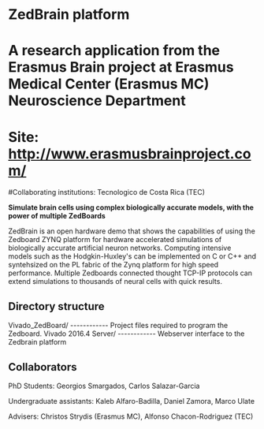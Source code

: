 # ZedBrain platform
# A research application from the Erasmus Brain project at Erasmus Medical Center (Erasmus MC) Neuroscience Department 
# Site: http://www.erasmusbrainproject.com/

#Collaborating institutions: Tecnologico de Costa Rica (TEC)

**Simulate brain cells using complex biologically accurate models, with the power of multiple ZedBoards**

ZedBrain is an open hardware demo that shows the capabilities of using the Zedboard ZYNQ platform for hardware accelerated simulations of biologically accurate artificial neuron networks. Computing intensive models such as the Hodgkin-Huxley's can be implemented on C or C++ and syntehsized on the PL fabric of the Zynq platform for high speed performance. Multiple Zedboards connected thought TCP-IP protocols can extend simulations to thousands of neural cells with quick results.

## Directory structure
Vivado_ZedBoard/ ------------ Project files required to program the Zedboard. Vivado 2016.4
Server/          ------------ Webserver interface to the Zedbrain platform

## Collaborators

PhD Students: Georgios Smargados, Carlos Salazar-Garcia

Undergraduate assistants: Kaleb Alfaro-Badilla, Daniel Zamora, Marco Ulate

Advisers: Christos Strydis (Erasmus MC), Alfonso Chacon-Rodriguez (TEC)
